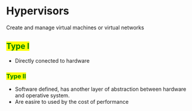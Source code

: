 # Hypervisors

Create and manage virtual machines or virtual networks

## <mark style="color:green;">Type I</mark>

* Directly conected to hardware



### <mark style="color:green;">Type II</mark>

* Software defined, has another layer of abstraction between hardware and operative system.
* Are easire to used by the cost of performance
